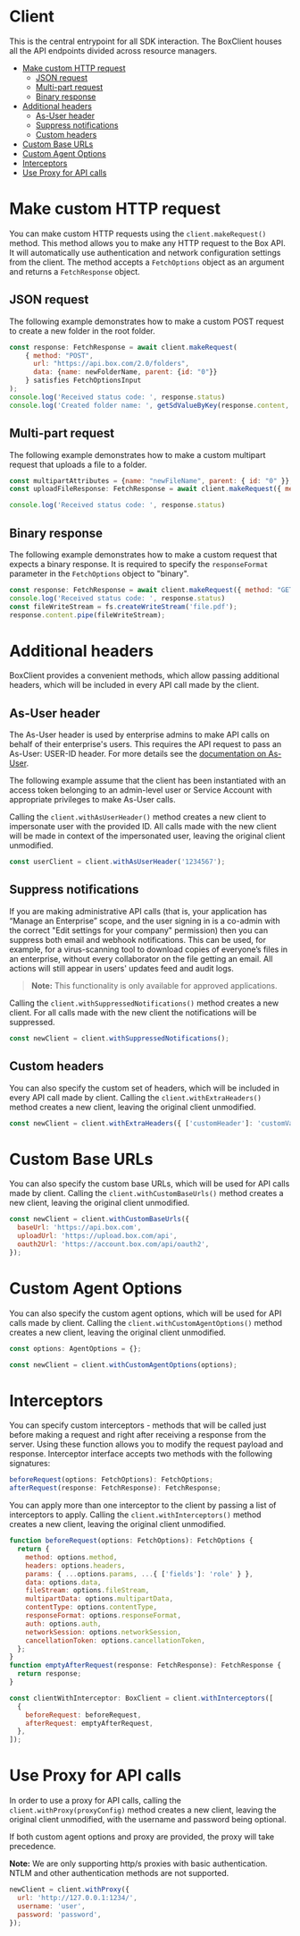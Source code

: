 # Client

This is the central entrypoint for all SDK interaction. The BoxClient houses all the API endpoints
divided across resource managers.

<!-- START doctoc generated TOC please keep comment here to allow auto update -->
<!-- DON'T EDIT THIS SECTION, INSTEAD RE-RUN doctoc TO UPDATE -->

- [Make custom HTTP request](#make-custom-http-request)
  - [JSON request](#json-request)
  - [Multi-part request](#multi-part-request)
  - [Binary response](#binary-response)
- [Additional headers](#additional-headers)
  - [As-User header](#as-user-header)
  - [Suppress notifications](#suppress-notifications)
  - [Custom headers](#custom-headers)
- [Custom Base URLs](#custom-base-urls)
- [Custom Agent Options](#custom-agent-options)
- [Interceptors](#interceptors)
- [Use Proxy for API calls](#use-proxy-for-api-calls)

<!-- END doctoc generated TOC please keep comment here to allow auto update -->

# Make custom HTTP request

You can make custom HTTP requests using the `client.makeRequest()` method.
This method allows you to make any HTTP request to the Box API. It will automatically use authentication and
network configuration settings from the client.
The method accepts a `FetchOptions` object as an argument and returns a `FetchResponse` object.

## JSON request

The following example demonstrates how to make a custom POST request to create a new folder in the root folder.

```js
const response: FetchResponse = await client.makeRequest(
    { method: "POST",
      url: "https://api.box.com/2.0/folders",
      data: {name: newFolderName, parent: {id: "0"}}
    } satisfies FetchOptionsInput
);
console.log('Received status code: ', response.status)
console.log('Created folder name: ', getSdValueByKey(response.content, "name"))
```

## Multi-part request

The following example demonstrates how to make a custom multipart request that uploads a file to a folder.

```js
const multipartAttributes = {name: "newFileName", parent: { id: "0" }};
const uploadFileResponse: FetchResponse = await client.makeRequest({ method: "POST", url: "https://upload.box.com/api/2.0/files/content", contentType: "multipart/form-data", multipartData: [{ partName: "attributes", data: multipartAttributes } satisfies MultipartItem, { partName: "file", fileStream: fileContentStream } satisfies MultipartItem] } satisfies FetchOptionsInput);

console.log('Received status code: ', response.status)
```

## Binary response

The following example demonstrates how to make a custom request that expects a binary response.
It is required to specify the `responseFormat` parameter in the `FetchOptions` object to "binary".

```js
const response: FetchResponse = await client.makeRequest({ method: "GET", url: "".concat("https://api.box.com/2.0/files/", uploadedFile.id, "/content") as string, responseFormat: "binary" as ResponseFormat } satisfies FetchOptionsInput);
console.log('Received status code: ', response.status)
const fileWriteStream = fs.createWriteStream('file.pdf');
response.content.pipe(fileWriteStream);
```

# Additional headers

BoxClient provides a convenient methods, which allow passing additional headers, which will be included
in every API call made by the client.

## As-User header

The As-User header is used by enterprise admins to make API calls on behalf of their enterprise's users.
This requires the API request to pass an As-User: USER-ID header. For more details see the [documentation on As-User](https://developer.box.com/en/guides/authentication/oauth2/as-user/).

The following example assume that the client has been instantiated with an access token belonging to an admin-level user
or Service Account with appropriate privileges to make As-User calls.

Calling the `client.withAsUserHeader()` method creates a new client to impersonate user with the provided ID.
All calls made with the new client will be made in context of the impersonated user, leaving the original client unmodified.

<!-- sample x_auth init_with_as_user_header -->

```js
const userClient = client.withAsUserHeader('1234567');
```

## Suppress notifications

If you are making administrative API calls (that is, your application has “Manage an Enterprise”
scope, and the user signing in is a co-admin with the correct "Edit settings for your company"
permission) then you can suppress both email and webhook notifications. This can be used, for
example, for a virus-scanning tool to download copies of everyone’s files in an enterprise,
without every collaborator on the file getting an email. All actions will still appear in users'
updates feed and audit logs.

> **Note:** This functionality is only available for approved applications.

Calling the `client.withSuppressedNotifications()` method creates a new client.
For all calls made with the new client the notifications will be suppressed.

```js
const newClient = client.withSuppressedNotifications();
```

## Custom headers

You can also specify the custom set of headers, which will be included in every API call made by client.
Calling the `client.withExtraHeaders()` method creates a new client, leaving the original client unmodified.

```js
const newClient = client.withExtraHeaders({ ['customHeader']: 'customValue' });
```

# Custom Base URLs

You can also specify the custom base URLs, which will be used for API calls made by client.
Calling the `client.withCustomBaseUrls()` method creates a new client, leaving the original client unmodified.

```js
const newClient = client.withCustomBaseUrls({
  baseUrl: 'https://api.box.com',
  uploadUrl: 'https://upload.box.com/api',
  oauth2Url: 'https://account.box.com/api/oauth2',
});
```

# Custom Agent Options

You can also specify the custom agent options, which will be used for API calls made by client.
Calling the `client.withCustomAgentOptions()` method creates a new client, leaving the original client unmodified.

```js
const options: AgentOptions = {};

const newClient = client.withCustomAgentOptions(options);
```

# Interceptors

You can specify custom interceptors - methods that will be called just before making a request and right after
receiving a response from the server. Using these function allows you to modify the request payload and response.
Interceptor interface accepts two methods with the following signatures:

```js
beforeRequest(options: FetchOptions): FetchOptions;
afterRequest(response: FetchResponse): FetchResponse;
```

You can apply more than one interceptor to the client by passing a list of interceptors to apply.
Calling the `client.withInterceptors()` method creates a new client, leaving the original client unmodified.

```js
function beforeRequest(options: FetchOptions): FetchOptions {
  return {
    method: options.method,
    headers: options.headers,
    params: { ...options.params, ...{ ['fields']: 'role' } },
    data: options.data,
    fileStream: options.fileStream,
    multipartData: options.multipartData,
    contentType: options.contentType,
    responseFormat: options.responseFormat,
    auth: options.auth,
    networkSession: options.networkSession,
    cancellationToken: options.cancellationToken,
  };
}
function emptyAfterRequest(response: FetchResponse): FetchResponse {
  return response;
}

const clientWithInterceptor: BoxClient = client.withInterceptors([
  {
    beforeRequest: beforeRequest,
    afterRequest: emptyAfterRequest,
  },
]);
```

# Use Proxy for API calls

In order to use a proxy for API calls, calling the `client.withProxy(proxyConfig)` method creates a new client, leaving the original client unmodified, with the username and password being optional.

If both custom agent options and proxy are provided, the proxy will take precedence.

**Note:** We are only supporting http/s proxies with basic authentication. NTLM and other authentication methods are not supported.

```js
newClient = client.withProxy({
  url: 'http://127.0.0.1:1234/',
  username: 'user',
  password: 'password',
});
```
